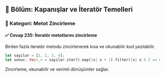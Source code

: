 ## 📘 Bölüm: Kapanışlar ve İteratör Temelleri  
### 🔹 Kategori: Metot Zincirleme  
#### ✅ Cevap 235: İteratör metotlarını zincirleme

Birden fazla iteratör metodu zincirlenerek kısa ve okunabilir kod yazılabilir.

```rust
let sayilar = [1, 2, 3, 4];
let sonuc: Vec<_> = sayilar.iter().map(|x| x + 1).filter(|x| x % 2 == 0).take(2).collect();
```

Zincirleme, okunabilir ve verimli dönüşümler sağlar.
